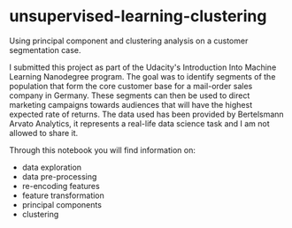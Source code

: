 # unsupervised-learning-clustering
Using principal component and clustering analysis on a customer segmentation case.

I submitted this project as part of the Udacity's Introduction Into Machine Learning Nanodegree program. The goal was to identify segments of the population that form the core customer base for a mail-order sales company in Germany. These segments can then be used to direct marketing campaigns towards audiences that will have the highest expected rate of returns. The data used has been provided by Bertelsmann Arvato Analytics, it represents a real-life data science task and I am not allowed to share it.

Through this notebook you will find information on:
- data exploration
- data pre-processing
- re-encoding features
- feature transformation
- principal components
- clustering
